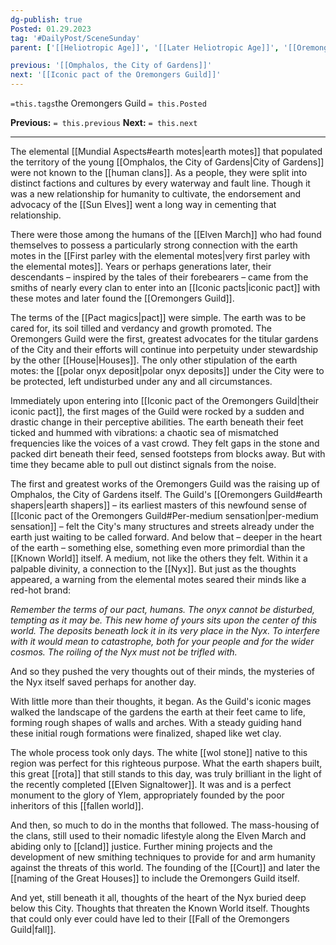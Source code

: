 ```yaml
---
dg-publish: true
Posted: 01.29.2023
tag: '#DailyPost/SceneSunday'
parent: ['[[Heliotropic Age]]', '[[Later Heliotropic Age]]', '[[Oremongers Guild]]', "[[polar onyx deposit]]"]

previous: '[[Omphalos, the City of Gardens]]'
next: '[[Iconic pact of the Oremongers Guild]]'
---
```

`=this.tags`the Oremongers Guild
`= this.Posted`

**Previous:** `= this.previous`
**Next:** `= this.next`

---

The elemental [[Mundial Aspects#earth motes|earth motes]] that populated the territory of the young [[Omphalos, the City of Gardens|City of Gardens]] were not known to the [[human clans]]. As a people, they were split into distinct factions and cultures by every waterway and fault line. Though it was a new relationship for humanity to cultivate, the endorsement and advocacy of the [[Sun Elves]] went a long way in cementing that relationship.

There were those among the humans of the [[Elven March]] who had found themselves to possess a particularly strong connection with the earth motes in the [[First parley with the elemental motes|very first parley with the elemental motes]]. Years or perhaps generations later, their descendants – inspired by the tales of their forebearers – came from the smiths of nearly every clan to enter into an [[Iconic pacts|iconic pact]] with these motes and later found the [[Oremongers Guild]].

The terms of the [[Pact magics|pact]] were simple. The earth was to be cared for, its soil tilled and verdancy and growth promoted. The Oremongers Guild were the first, greatest advocates for the titular gardens of the City and their efforts will continue into perpetuity under stewardship by the other [[House|Houses]]. The only other stipulation of the earth motes: the [[polar onyx deposit|polar onyx deposits]] under the City were to be protected, left undisturbed under any and all circumstances.

Immediately upon entering into [[Iconic pact of the Oremongers Guild|their iconic pact]], the first mages of the Guild were rocked by a sudden and drastic change in their perceptive abilities. The earth beneath their feet ticked and hummed with vibrations: a chaotic sea of mismatched frequencies like the voices of a vast crowd. They felt gaps in the stone and packed dirt beneath their feed, sensed footsteps from blocks away. But with time they became able to pull out distinct signals from the noise.

The first and greatest works of the Oremongers Guild was the raising up of Omphalos, the City of Gardens itself. The Guild's [[Oremongers Guild#earth shapers|earth shapers]] – its earliest masters of this newfound sense of [[Iconic pact of the Oremongers Guild#Per-medium sensation|per-medium sensation]] – felt the City's many structures and streets already under the earth just waiting to be called forward. And below that – deeper in the heart of the earth – something else, something even more primordial than the [[Known World]] itself. A medium, not like the others they felt. Within it a palpable divinity, a connection to the [[Nyx]]. But just as the thoughts appeared, a warning from the elemental motes seared their minds like a red-hot brand:

_Remember the terms of our pact, humans. The onyx cannot be disturbed, tempting as it may be. This new home of yours sits upon the center of this world. The deposits beneath lock it in its very place in the Nyx. To interfere with it would mean to catastrophe, both for your people and for the wider cosmos. The roiling of the Nyx must not be trifled with._

And so they pushed the very thoughts out of their minds, the mysteries of the Nyx itself saved perhaps for another day.

With little more than their thoughts, it began. As the Guild's iconic mages walked the landscape of the gardens the earth at their feet came to life, forming rough shapes of walls and arches. With a steady guiding hand these initial rough formations were finalized, shaped like wet clay.

The whole process took only days. The white [[wol stone]] native to this region was perfect for this righteous purpose. What the earth shapers built, this great [[rota]] that still stands to this day, was truly brilliant in the light of the recently completed [[Elven Signaltower]]. It was and is a perfect monument to the glory of Ylem, appropriately founded by the poor inheritors of this [[fallen world]].

And then, so much to do in the months that followed. The mass-housing of the clans, still used to their nomadic lifestyle along the Elven March and abiding only to [[cland]] justice. Further mining projects and the development of new smithing techniques to provide for and arm humanity against the threats of this world. The founding of the [[Court]] and later the [[naming of the Great Houses]] to include the Oremongers Guild itself.

And yet, still beneath it all, thoughts of the heart of the Nyx buried deep below this City. Thoughts that threaten the Known World itself. Thoughts that could only ever could have led to their [[Fall of the Oremongers Guild|fall]].
